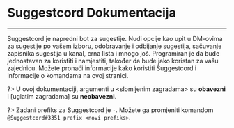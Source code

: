 # Suggestcord Dokumentacija <!-- {docsify-ignore-all} -->
---

Suggestcord je napredni bot za sugestije. Nudi opcije kao upit u DM-ovima za sugestije po vašem izboru, odobravanje i odbijanje sugestija, sačuvanje zapisnika sugestija u kanal, crna lista i mnogo još. Programiran je da bude jednostavan za koristiti i namjestiti, također da bude jako koristan za vašu zajednicu. Možete pronaći informacije kako koristiti Suggestcord i informacije o komandama na ovoj stranici.

?> U ovoj dokumentaciji, argumenti u \<slomljenim zagradama\> su __obavezni__ i [uglatim zagradama] su __neobavezni__.

?> Zadani prefiks za Suggestcord je `-`. Možete ga promjeniti komandom `@Suggestcord#3351 prefix <novi prefiks>`.